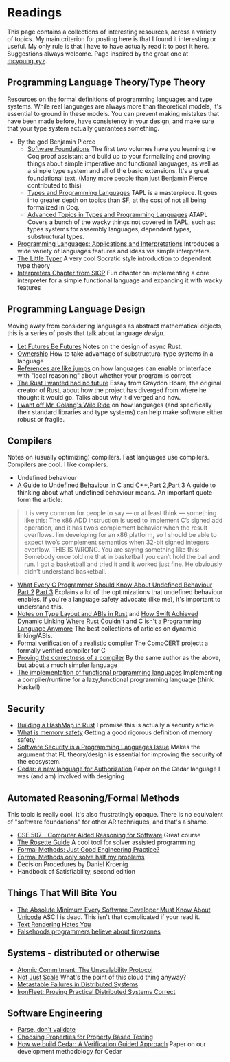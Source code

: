 # Readings
This page contains a collections of interesting resources, across a
variety of topics. My main criterion for posting here is that I found it
interesting or useful. My only rule is that I have to have actually read
it to post it here. Suggestions always welcome. Page inspired by the
great one at [mcyoung.xyz](https://mcyoung.xyz/syllabus).

## Programming Language Theory/Type Theory
Resources on the formal definitions of programming languages and type
systems. While real languages are always more than theoretical models,
it's essential to ground in these models. You can prevent making
mistakes that have been made before, have consistency in your design, 
and make sure that your type system actually guarantees something.

* By the god Benjamin Pierce
    * [Software Foundations](https://softwarefoundations.cis.upenn.edu) The first two volumes have you learning the Coq
      proof assistant and build up to your formalizing and proving
      things about simple imperative and functional languages, as well as
      a simple type system and all of the basic extensions. It's a great
      foundational text. (Many more people than just Benjamin Pierce
      contributed to this)
    * [Types and Programming Languages](https://www.cis.upenn.edu/~bcpierce/tapl/) 
        TAPL is a masterpiece. It goes into greater depth on topics than
        SF, at the cost of not all being formalized in Coq.
    * [Advanced Topics in Types and Programming Languages](https://www.cis.upenn.edu/~bcpierce/attapl/) 
        ATAPL Covers a bunch of the wacky things not covered in TAPL,
        such as: types systems for assembly languages, dependent types, substructural
        types.
* [Programming Languages: Applications and
  Interpretations](https://www.plai.org/3/2/PLAI%20Version%203.2.2%20electronic.pdf)
  Introduces a wide variety of languages features and ideas via simple interpreters.
* [The Little Typer](https://thelittletyper.com/) A very cool Socratic
  style introduction to dependent type theory
* [Interpreters Chapter from
  SICP](https://mitp-content-server.mit.edu/books/content/sectbyfn/books_pres_0/6515/sicp.zip/full-text/book/book-Z-H-25.html#%_chap_4)
  Fun chapter on implementing a core interpreter for a simple functional
  language and expanding it with wacky features

## Programming Language Design
Moving away from considering languages as abstract mathematical objects,
this is a series of posts that talk about language _design_. 

* [Let Futures Be
  Futures](https://without.boats/blog/let-futures-be-futures/) Notes on
  the design of async Rust.
* [Ownership](https://without.boats/blog/ownership/) How to take
  advantage of substructural type systems in a language
* [References are like
  jumps](https://without.boats/blog/references-are-like-jumps/) on
  how languages can enable or interface with "local reasoning" about
  whether your program is correct
* [The Rust I wanted had no
  future](https://graydon2.dreamwidth.org/307291.html) Essay from
  Graydon Hoare, the original creator of Rust, about how the project has
  diverged from where he thought it would go. Talks about why it
  diverged and how.
* [I want off Mr. Golang's Wild
  Ride](https://fasterthanli.me/articles/i-want-off-mr-golangs-wild-ride) on how languages 
    (and specifically their standard libraries and type systems) can
    help make software either robust or fragile.

## Compilers
Notes on (usually optimizing) compilers. Fast languages use compilers.
Compilers are cool. I like compilers.

* Undefined behaviour
* [A Guide to Undefined Behaviour in C and
  C++](https://blog.regehr.org/archives/213),[Part
  2](https://blog.regehr.org/archives/226),[Part 3](https://blog.regehr.org/archives/232) A guide to thinking about what undefined behaviour means.
  An important quote form the article:

> It is very common for people to say — or at least think — something like this:
> The x86 ADD instruction is used to implement C’s signed add operation, and it has two’s complement behavior when the result overflows. I’m developing for an x86 platform, so I should be able to expect two’s complement semantics when 32-bit signed integers overflow.
> THIS IS WRONG. You are saying something like this:
> Somebody once told me that in basketball you can’t hold the ball and run. I got a basketball and tried it and it worked just fine. He obviously didn’t understand basketball.

* [What Every C Programmer Should Know About Undefined
  Behaviour](https://blog.llvm.org/2011/05/what-every-c-programmer-should-know.html) [Part 2](https://blog.llvm.org/2011/05/what-every-c-programmer-should-know_14.html) [Part 3](https://blog.llvm.org/2011/05/what-every-c-programmer-should-know_21.html)
    Explains a lot of the optimizations that undefined behaviour
    enables. If you're a language safety advocate (like me), it's important to understand this.
* [Notes on Type Layout and ABIs in
  Rust](https://faultlore.com/blah/rust-layouts-and-abis/) and [How
  Swift Achieved Dynamic Linking Where Rust
  Couldn't](https://faultlore.com/blah/swift-abi/) and [C isn't a
  Programming Language
  Anymore](https://faultlore.com/blah/c-isnt-a-language/) The best
  collections of articles on dynamic linking/ABIs.
* [Formal verification of a realistic
  compiler](https://xavierleroy.org/publi/compcert-CACM.pdf) The
  CompCERT project: a formally verified compiler for C
* [Proving the correctness of a
  compiler](https://xavierleroy.org/courses/EUTypes-2019/) By the same
  author as the above, but about a much simpler language
* [The implementation of functional programming
  languages](https://www.microsoft.com/en-us/research/wp-content/uploads/1987/01/slpj-book-1987-small.pdf)
  Implementing a compiler/runtime for a lazy,functional programming
  language (think Haskell)

## Security 
* [Building a HashMap in
  Rust](https://cglab.ca/~abeinges/blah/robinhood-part-1/) I promise
  this is actually a security article
* [What is memory
  safety](http://www.pl-enthusiast.net/2014/07/21/memory-safety/)
  Getting a good rigorous definition of memory safety
* [Software Security is a Programming Languages
  Issue](http://www.pl-enthusiast.net/2018/08/13/security-programming-languages-issue/)
  Makes the argument that PL theory/design is essential for improving
  the security of the ecosystem.
* [Cedar: a new language for
  Authorization](https://arxiv.org/pdf/2403.04651) Paper on the Cedar
  language I was (and am) involved with designing

## Automated Reasoning/Formal Methods
This topic is really cool. It's also frustratingly opaque. There is no
equivalent of "software foundations" for other AR techniques, and that's a
shame.

* [CSE 507 - Computer Aided Reasoning for
  Software](https://courses.cs.washington.edu/courses/cse507/21au/calendar.html)
  Great course
* [The Rosette
  Guide](https://docs.racket-lang.org/rosette-guide/index.html) A cool
  tool for solver assisted programming
* [Formal Methods: Just Good Engineering
  Practice?](https://brooker.co.za/blog/2024/04/17/formal.html) 
* [Formal Methods only solve half my
  problems](https://brooker.co.za/blog/2022/06/02/formal.html)
* Decision Procedures by Daniel Kroenig
* Handbook of Satisfiability, second edition

## Things That Will Bite You
* [The Absolute Minimum Every Software Developer Must Know About
  Unicode](https://tonsky.me/blog/unicode/) ASCII is dead. This isn't
  that complicated if your read it.
* [Text Rendering Hates You](https://faultlore.com/blah/text-hates-you/)
* [Falsehoods programmers believe about
  timezones](https://infiniteundo.com/post/25326999628/falsehoods-programmers-believe-about-time)
## Systems - distributed or otherwise
* [Atomic Commitment: The Unscalability
  Protocol](https://brooker.co.za/blog/2022/10/04/commitment.html)
* [Not Just Scale](https://brooker.co.za/blog/2024/06/04/scale.html)
  What's the point of this cloud thing anyway?
* [Metastable Failures in Distributed
  Systems](https://sigops.org/s/conferences/hotos/2021/papers/hotos21-s11-bronson.pdf)
* [IronFleet: Proving Practical Distributed Systems
  Correct](https://www.cs.columbia.edu/~junfeng/17sp-e6121/papers/ironfleet.pdf)


## Software Engineering
* [Parse, don't
  validate](https://lexi-lambda.github.io/blog/2019/11/05/parse-don-t-validate/)
* [Choosing Properties for Property Based
  Testing](https://fsharpforfunandprofit.com/posts/property-based-testing-2/)
* [How we build Cedar: A Verification Guided
  Approach](https://arxiv.org/pdf/2407.01688) Paper on our development
  methodology for Cedar
